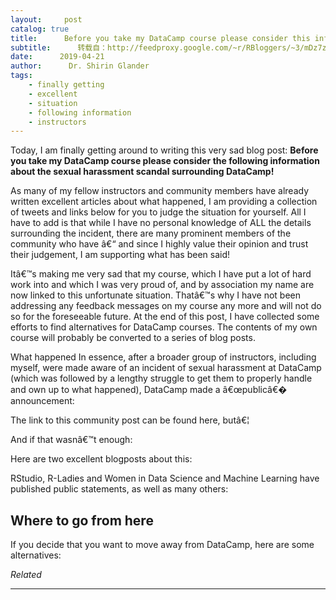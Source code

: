 ```yaml
---
layout:     post
catalog: true
title:      Before you take my DataCamp course please consider this info
subtitle:      转载自：http://feedproxy.google.com/~r/RBloggers/~3/mDz7zvjmcRQ/
date:      2019-04-21
author:      Dr. Shirin Glander
tags:
    - finally getting
    - excellent
    - situation
    - following information
    - instructors
---
```






Today, I am finally getting around to writing this very sad blog post: **Before you take my DataCamp course please consider the following information about the sexual harassment scandal surrounding DataCamp!**

As many of my fellow instructors and community members have already written excellent articles about what happened, I am providing a collection of tweets and links below for you to judge the situation for yourself. All I have to add is that while I have no personal knowledge of ALL the details surrounding the incident, there are many prominent members of the community who have â€“ and since I highly value their opinion and trust their judgement, I am supporting what has been said!

Itâ€™s making me very sad that my course, which I have put a lot of hard work into and which I was very proud of, and by association my name are now linked to this unfortunate situation. Thatâ€™s why I have not been addressing any feedback messages on my course any more and will not do so for the foreseeable future. At the end of this post, I have collected some efforts to find alternatives for DataCamp courses. The contents of my own course will probably be converted to a series of blog posts.



What happened
In essence, after a broader group of instructors, including myself, were made aware of an incident of sexual harassment at DataCamp (which was followed by a lengthy struggle to get them to properly handle and own up to what happened), DataCamp made a â€œpublicâ€� announcement:





The link to this community post can be found here, butâ€¦




And if that wasnâ€™t enough:






Here are two excellent blogposts about this:






RStudio, R-Ladies and Women in Data Science and Machine Learning have published public statements, as well as many others:












## Where to go from here

If you decide that you want to move away from DataCamp, here are some alternatives:







*Related*








---
